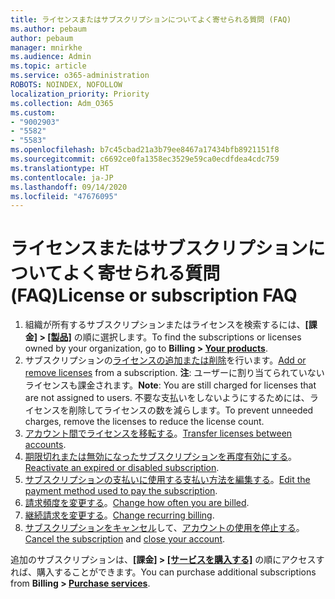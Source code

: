 ```yaml
---
title: ライセンスまたはサブスクリプションについてよく寄せられる質問 (FAQ)
ms.author: pebaum
author: pebaum
manager: mnirkhe
ms.audience: Admin
ms.topic: article
ms.service: o365-administration
ROBOTS: NOINDEX, NOFOLLOW
localization_priority: Priority
ms.collection: Adm_O365
ms.custom:
- "9002903"
- "5582"
- "5583"
ms.openlocfilehash: b7c45cbad21a3b79ee8467a17434bfb8921151f8
ms.sourcegitcommit: c6692ce0fa1358ec3529e59ca0ecdfdea4cdc759
ms.translationtype: HT
ms.contentlocale: ja-JP
ms.lasthandoff: 09/14/2020
ms.locfileid: "47676095"
---
```

# <a name="license-or-subscription-faq"></a><span data-ttu-id="fdf99-102">ライセンスまたはサブスクリプションについてよく寄せられる質問 (FAQ)</span><span class="sxs-lookup"><span data-stu-id="fdf99-102">License or subscription FAQ</span></span>

1. <span data-ttu-id="fdf99-103">組織が所有するサブスクリプションまたはライセンスを検索するには、**[課金] > [[製品]](https://go.microsoft.com/fwlink/p/?linkid=842054)** の順に選択します。</span><span class="sxs-lookup"><span data-stu-id="fdf99-103">To find the subscriptions or licenses owned by your organization, go to **Billing > [Your products](https://go.microsoft.com/fwlink/p/?linkid=842054)**.</span></span> 
2. <span data-ttu-id="fdf99-104">サブスクリプションの[ライセンスの追加または削除](https://docs.microsoft.com/alchemyinsights/how-to-add-or-reduce-licenses)を行います。</span><span class="sxs-lookup"><span data-stu-id="fdf99-104">[Add or remove licenses](https://docs.microsoft.com/alchemyinsights/how-to-add-or-reduce-licenses) from a subscription.</span></span> <span data-ttu-id="fdf99-105">**注**: ユーザーに割り当てられていないライセンスも課金されます。</span><span class="sxs-lookup"><span data-stu-id="fdf99-105">**Note**: You are still charged for licenses that are not assigned to users.</span></span> <span data-ttu-id="fdf99-106">不要な支払いをしないようにするためには、ライセンスを削除してライセンスの数を減らします。</span><span class="sxs-lookup"><span data-stu-id="fdf99-106">To prevent unneeded charges, remove the licenses to reduce the license count.</span></span> 
3. <span data-ttu-id="fdf99-107">[アカウント間でライセンスを移転する](https://docs.microsoft.com/alchemyinsights/transfer-licenses-between-tenants)。</span><span class="sxs-lookup"><span data-stu-id="fdf99-107">[Transfer licenses between accounts](https://docs.microsoft.com/alchemyinsights/transfer-licenses-between-tenants).</span></span> 
4. <span data-ttu-id="fdf99-108">[期限切れまたは無効になったサブスクリプションを再度有効にする](https://go.microsoft.com/fwlink/?linkid=2117519)。</span><span class="sxs-lookup"><span data-stu-id="fdf99-108">[Reactivate an expired or disabled subscription](https://go.microsoft.com/fwlink/?linkid=2117519).</span></span> 
5. <span data-ttu-id="fdf99-109">[サブスクリプションの支払いに使用する支払い方法を編集する](https://go.microsoft.com/fwlink/?linkid=2117167)。</span><span class="sxs-lookup"><span data-stu-id="fdf99-109">[Edit the payment method used to pay the subscription](https://go.microsoft.com/fwlink/?linkid=2117167).</span></span> 
6. <span data-ttu-id="fdf99-110">[請求頻度を変更する](https://go.microsoft.com/fwlink/?linkid=2119112)。</span><span class="sxs-lookup"><span data-stu-id="fdf99-110">[Change how often you are billed](https://go.microsoft.com/fwlink/?linkid=2119112).</span></span> 
7. <span data-ttu-id="fdf99-111">[継続請求を変更する](https://go.microsoft.com/fwlink/?linkid=2119216)。</span><span class="sxs-lookup"><span data-stu-id="fdf99-111">[Change recurring billing](https://go.microsoft.com/fwlink/?linkid=2119216).</span></span> 
8. <span data-ttu-id="fdf99-112">[サブスクリプションをキャンセル](https://go.microsoft.com/fwlink/?linkid=2119113)して、[アカウントの使用を停止する](https://docs.microsoft.com/alchemyinsights/how-to-close-your-account)。</span><span class="sxs-lookup"><span data-stu-id="fdf99-112">[Cancel the subscription](https://go.microsoft.com/fwlink/?linkid=2119113) and [close your account](https://docs.microsoft.com/alchemyinsights/how-to-close-your-account).</span></span> 

<span data-ttu-id="fdf99-113">追加のサブスクリプションは、**[課金] > [[サービスを購入する]](https://go.microsoft.com/fwlink/p/?linkid=868433)** の順にアクセスすれば、購入することができます。</span><span class="sxs-lookup"><span data-stu-id="fdf99-113">You can purchase additional subscriptions from **Billing > [Purchase services](https://go.microsoft.com/fwlink/p/?linkid=868433)**.</span></span>
